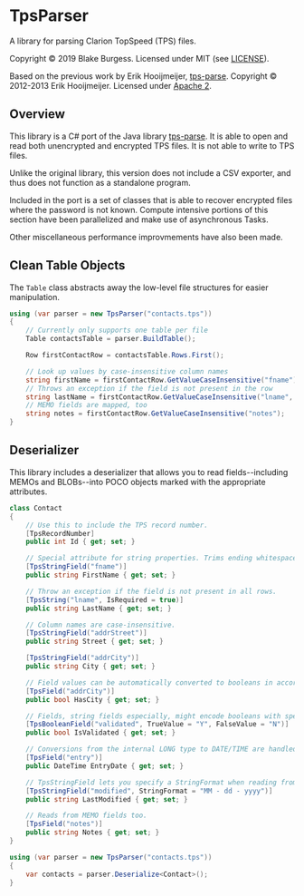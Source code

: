 # TpsParser

A library for parsing Clarion TopSpeed (TPS) files.

Copyright © 2019 Blake Burgess.  Licensed under MIT (see [LICENSE](LICENSE)).

Based on the previous work by Erik Hooijmeijer, [tps-parse](https://github.com/ctrl-alt-dev/tps-parse). Copyright © 2012-2013 Erik Hooijmeijer.  Licensed under [Apache 2](https://www.apache.org/licenses/LICENSE-2.0.html).

## Overview

This library is a C# port of the Java library [tps-parse](https://github.com/ctrl-alt-dev/tps-parse).  It is able to open and read both unencrypted and encrypted TPS files.  It is not able to write to TPS files.

Unlike the original library, this version does not include a CSV exporter, and thus does not function as a standalone program.

Included in the port is a set of classes that is able to recover encrypted files where the password is not known.  Compute intensive portions of this section have been parallelized and make use of asynchronous Tasks.

Other miscellaneous performance improvmements have also been made.

## Clean Table Objects

The `Table` class abstracts away the low-level file structures for easier manipulation.

```cs
using (var parser = new TpsParser("contacts.tps"))
{
    // Currently only supports one table per file
    Table contactsTable = parser.BuildTable();

    Row firstContactRow = contactsTable.Rows.First();

    // Look up values by case-insensitive column names
    string firstName = firstContactRow.GetValueCaseInsensitive("fname");
    // Throws an exception if the field is not present in the row
    string lastName = firstContactRow.GetValueCaseInsensitive("lname", isRequired: true);
    // MEMO fields are mapped, too
    string notes = firstContactRow.GetValueCaseInsensitive("notes");
}
```

## Deserializer

This library includes a deserializer that allows you to read fields--including MEMOs and BLOBs--into POCO objects marked with the appropriate attributes.

```cs
class Contact
{
    // Use this to include the TPS record number.
    [TpsRecordNumber]
    public int Id { get; set; }

    // Special attribute for string properties. Trims ending whitespace by default.
    [TpsStringField("fname")]
    public string FirstName { get; set; }

    // Throw an exception if the field is not present in all rows.
    [TpsString("lname", IsRequired = true)]
    public string LastName { get; set; }

    // Column names are case-insensitive.
    [TpsStringField("addrStreet")]
    public string Street { get; set; }

    [TpsStringField("addrCity")]
    public string City { get; set; }

    // Field values can be automatically converted to booleans in accordance with Clarion expression rules.
    [TpsField("addrCity")]
    public bool HasCity { get; set; }

    // Fields, string fields especially, might encode booleans with specific values for true/false.
    [TpsBooleanField("validated", TrueValue = "Y", FalseValue = "N")]
    public bool IsValidated { get; set; }

    // Conversions from the internal LONG type to DATE/TIME are handled automatically when necessary.
    [TpsField("entry")]
    public DateTime EntryDate { get; set; }

    // TpsStringField lets you specify a StringFormat when reading from non-string fields -- in this case, a DATE.
    [TpsStringField("modified", StringFormat = "MM - dd - yyyy")]
    public string LastModified { get; set; }

    // Reads from MEMO fields too.
    [TpsField("notes")]
    public string Notes { get; set; }
}
```

```cs
using (var parser = new TpsParser("contacts.tps"))
{
    var contacts = parser.Deserialize<Contact>();
}
```
